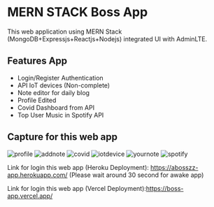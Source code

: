 # MERN STACK Boss App

This web application using MERN Stack (MongoDB+Expressjs+Reactjs+Nodejs) integrated UI with AdminLTE.


Features App
---
* Login/Register Authentication 
* API IoT devices (Non-complete)
* Note editor for daily blog
* Profile Edited
* Covid Dashboard from API
* Top User Music in Spotify API

Capture for this web app
---
![profile](https://user-images.githubusercontent.com/39507608/116391118-f9fab180-a848-11eb-9f42-577ce8b2b56b.JPG)
![addnote](https://user-images.githubusercontent.com/39507608/116390989-d0da2100-a848-11eb-9f15-c4f517e3c812.JPG)
![covid](https://user-images.githubusercontent.com/39507608/116391025-dc2d4c80-a848-11eb-96ce-63afdb7aab26.JPG)
![iotdevice](https://user-images.githubusercontent.com/39507608/116391065-eb13ff00-a848-11eb-8dd2-9fa4fbe097d8.JPG)
![yournote](https://user-images.githubusercontent.com/39507608/116391191-0da61800-a849-11eb-8513-94b3e7938e65.JPG)
![spotify](https://user-images.githubusercontent.com/39507608/116391153-0252ec80-a849-11eb-991a-70bc8a7c59ca.JPG)

Link for login this web app (Heroku Deployment): https://abosszz-app.herokuapp.com/ (Please wait around 30 second for awake app)

Link for login this web app (Vercel Deployment):https://boss-app.vercel.app/
